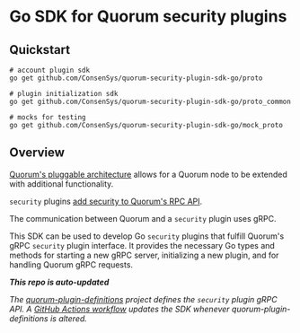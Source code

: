 # Go SDK for Quorum security plugins

## Quickstart

```shell
# account plugin sdk
go get github.com/ConsenSys/quorum-security-plugin-sdk-go/proto

# plugin initialization sdk
go get github.com/ConsenSys/quorum-security-plugin-sdk-go/proto_common

# mocks for testing
go get github.com/ConsenSys/quorum-security-plugin-sdk-go/mock_proto
```

## Overview

[Quorum's pluggable architecture](https://docs.goquorum.consensys.net/en/latest/Concepts/Plugins/Plugins/) allows for a Quorum node to be extended with additional functionality.

`security` plugins [add security to Quorum's RPC API](https://docs.goquorum.consensys.net/en/latest/HowTo/Use/JSON-RPC-API-Security/).

The communication between Quorum and a `security` plugin uses gRPC.

This SDK can be used to develop Go `security` plugins that fulfill Quorum's gRPC `security` plugin interface.  It provides the necessary Go types and methods for starting a new gRPC server, initializing a new plugin, and for handling Quorum gRPC requests.

***This repo is auto-updated***

*The [quorum-plugin-definitions](https://github.com/ConsenSys/quorum-plugin-definitions) project defines the `security` plugin gRPC API.  A [GitHub Actions workflow](.github/workflows/run.yml) updates the SDK whenever quorum-plugin-definitions is altered.*
